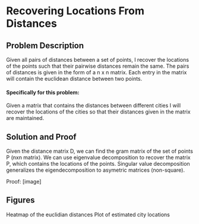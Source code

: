 # Recovering Locations From Distances
## Problem Description
Given all pairs of distances between a set of points, I recover the locations of the points such that their pairwise distances remain the same. The pairs of distances is given in the form of a n x n matrix. Each entry in the matrix will contain the euclidean distance between two points.

#### Specifically for this problem:
Given a matrix that contains the distances between different cities I will recover the locations of the cities so that their distances given in the matrix are maintained.

## Solution and Proof
Given the distance matrix D, we can find the gram matrix of the set of points P (nxn matrix). We can use eigenvalue decomposition to recover the matrix P, which contains the locations of the points. Singular value decomposition generalizes the eigendecomposition to asymetric matrices (non-square). 

Proof: [image]

## Figures
Heatmap of the euclidian distances
Plot of estimated city locations

